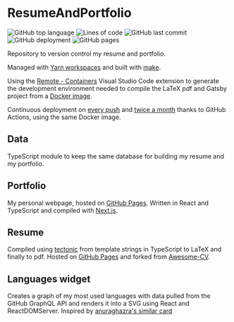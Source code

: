 # ResumeAndPortfolio

![GitHub top language](https://img.shields.io/github/languages/top/MarioJim/ResumeAndPortfolio)
![Lines of code](https://tokei.rs/b1/github/MarioJim/ResumeAndPortfolio?category=code)
![GitHub last commit](https://img.shields.io/github/last-commit/MarioJim/ResumeAndPortfolio)
![GitHub deployment](https://img.shields.io/github/workflow/status/MarioJim/ResumeAndPortfolio/Continuous%20Deployment)
![GitHub pages](https://img.shields.io/github/deployments/MarioJim/mariojim.github.io/github-pages)

Repository to version control my resume and portfolio.

Managed with [Yarn workspaces](https://classic.yarnpkg.com/blog/2017/08/02/introducing-workspaces/) and built with [make](Makefile).

Using the [Remote - Containers](https://marketplace.visualstudio.com/items?itemName=ms-vscode-remote.remote-containers) Visual Studio Code extension to generate the development environment needed to compile the LaTeX pdf and Gatsby project from a [Docker image](Dockerfile).

Continuous deployment on [every push](.github/workflows/cd_push.yml) and [twice a month](.github/workflows/cd_schedule.yml) thanks to GitHub Actions, using the same Docker image.

## Data

TypeScript module to keep the same database for building my resume and my portfolio.

## Portfolio

My personal webpage, hosted on [GitHub Pages](https://mariojim.github.io/). Written in React and TypeScript and compiled with [Next.js](https://nextjs.org/).

## Resume

Compiled using [tectonic](https://tectonic-typesetting.github.io/) from template strings in TypeScript to LaTeX and finally to pdf. Hosted on [GitHub Pages](https://mariojim.github.io/mario_jimenez_resume.pdf) and forked from [Awesome-CV](https://github.com/posquit0/Awesome-CV/).

## Languages widget

Creates a graph of my most used languages with data pulled from the GitHub GraphQL API and renders it into a SVG using React and ReactDOMServer. Inspired by [anuraghazra's similar card](https://github.com/anuraghazra/github-readme-stats#top-languages-card)

